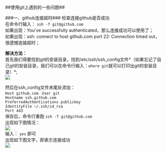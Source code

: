 ##使用git上遇到的一些问题##

###一、github连接超时###
检查连接github是否成功  
在命令行输入：   `ssh -T git@github.com`  
如果出现：You've successfully authenticated，那么连接成功可以使用了；  
如果出现：ssh: connect to host github.com port 22: Connection timed out，很遗憾连接超时；  

**解决方法：**  
首先我们得要找到git的安装目录，找到/etc/ssh/ssh_config文件*（如果忘记了自己git的安装目录，我们可以在命令行输入：`where git`就可以打印出git的安装目录）*;  
![](https://i.imgur.com/XmVFspc.png)  

然后在ssh_config文件末尾处添加：  
	`Host github.com `
	`User git`  
	`Hostname ssh.github.com`  
	`PreferredAuthentications publickey`  
	`IdentityFile ~/.ssh/id_rsa`  
	`Port 443`  
保存后，命令行重跑 `ssh -T git@github.com`  
出现如下图情况：  
![](https://i.imgur.com/VdlicvC.png)  
输入： `yes` 即可  
出现如下图文字，即表示连接成功  
![](https://i.imgur.com/JqMRAAr.png)

